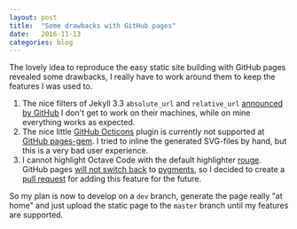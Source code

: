 ```yaml
---
layout: post
title:  "Some drawbacks with GitHub pages"
date:   2016-11-13
categories: blog
---
```


The lovely idea to reproduce the easy static site building with GitHub pages
revealed some drawbacks, I really have to work around them to keep the
features I was used to.

1. The nice filters of Jekyll 3.3 `absolute_url` and `relative_url`
   [announced by GitHub][1] I don't get to work on their machines,
   while on mine everything works as expected.
2. The nice little [GitHub Octicons][2] plugin is currently not supported
   at [GitHub pages-gem][3]. I tried to inline the generated SVG-files
   by hand, but this is a very bad user experience.
3. I cannot highlight Octave Code with the default highlighter [rouge][4].
   GitHub pages [will not switch back][5] to [pygments][6], so I decided to
   create a [pull request][7] for adding this feature for the future.

[1]: https://github.com/blog/2277-what-s-new-in-github-pages-with-jekyll-3-3
[2]: https://octicons.github.com/
[3]: https://github.com/github/pages-gem
[4]: https://github.com/jneen/rouge
[5]: https://help.github.com/articles/using-syntax-highlighting-on-github-pages/
[6]: http://pygments.org/
[7]: https://github.com/jneen/rouge/pull/568

So my plan is now to develop on a `dev` branch, generate the page really
"at home" and just upload the static page to the `master` branch until
my features are supported.
